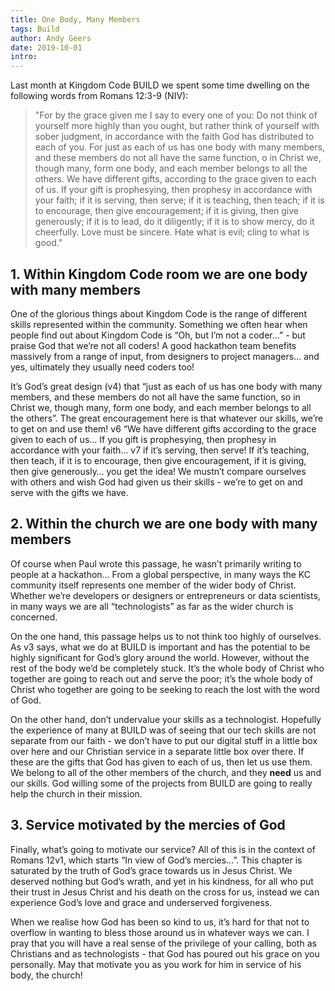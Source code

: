 ```yaml
---
title: One Body, Many Members
tags: Build
author: Andy Geers
date: 2019-10-01
intro:
---
```


Last month at Kingdom Code BUILD we spent some time dwelling on the following words from Romans 12:3-9 (NIV):

> "For by the grace given me I say to every one of you: Do not think of yourself more highly than you ought, but rather think of yourself with sober judgment, in accordance with the faith God has distributed to each of you. For just as each of us has one body with many members, and these members do not all have the same function, o in Christ we, though many, form one body, and each member belongs to all the others. We have different gifts, according to the grace given to each of us. If your gift is prophesying, then prophesy in accordance with your faith; if it is serving, then serve; if it is teaching, then teach; if it is to encourage, then give encouragement; if it is giving, then give generously; if it is to lead, do it diligently; if it is to show mercy, do it cheerfully. Love must be sincere. Hate what is evil; cling to what is good."


## 1. Within Kingdom Code room we are one body with many members

One of the glorious things about Kingdom Code is the range of different skills represented within the community. Something we often hear when people find out about Kingdom Code is “Oh, but I’m not a coder…” - but praise God that we’re not all coders! A good hackathon team benefits massively from a range of input, from designers to project managers… and yes, ultimately they usually need coders too!

It’s God’s great design (v4) that “just as each of us has one body with many members, and these members do not all have the same function, so in Christ we, though many, form one body, and each member belongs to all the others”. The great encouragement here is that whatever our skills, we’re to get on and use them! v6 “We have different gifts according to the grace given to each of us… If you gift is prophesying, then prophesy in accordance with your faith… v7 if it’s serving, then serve! If it’s teaching, then teach, if it is to encourage, then give encouragement, if it is giving, then give generously… you get the idea!
We mustn’t compare ourselves with others and wish God had given us their skills - we’re to get on and serve with the gifts we have.

## 2. Within the church we are one body with many members

Of course when Paul wrote this passage, he wasn’t primarily writing to people at a hackathon… From a global perspective, in many ways the KC community itself represents one member of the wider body of Christ. Whether we’re developers or designers or entrepreneurs or data scientists, in many ways we are all “technologists” as far as the wider church is concerned.

On the one hand, this passage helps us to not think too highly of ourselves. As v3 says, what we do at BUILD is important and has the potential to be highly significant for God’s glory around the world. However, without the rest of the body we’d be completely stuck. It’s the whole body of Christ who together are going to reach out and serve the poor; it’s the whole body of Christ who together are going to be seeking to reach the lost with the word of God.

On the other hand, don’t undervalue your skills as a technologist. Hopefully the experience of many at BUILD was of seeing that our tech skills are not separate from our faith - we don’t have to put our digital stuff in a little box over here and our Christian service in a separate little box over there. If these are the gifts that God has given to each of us, then let us use them. We belong to all of the other members of the church, and they **need** us and our skills. God willing some of the projects from BUILD are going to really help the church in their mission.

## 3. Service motivated by the mercies of God

Finally, what’s going to motivate our service? All of this is in the context of Romans 12v1, which starts “In view of God’s mercies…”. This chapter is saturated by the truth of God’s grace towards us in Jesus Christ. We deserved nothing but God’s wrath, and yet in his kindness, for all who put their trust in Jesus Christ and his death on the cross for us, instead we can experience God’s love and grace and underserved forgiveness.

When we realise how God has been so kind to us, it’s hard for that not to overflow in wanting to bless those around us in whatever ways we can. I pray that you will have a real sense of the privilege of your calling, both as Christians and as technologists - that God has poured out his grace on you personally. May that motivate you as you work for him in service of his body, the church!